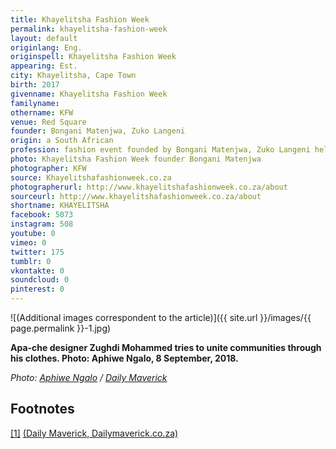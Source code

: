 ```yaml
---
title: Khayelitsha Fashion Week
permalink: khayelitsha-fashion-week
layout: default
originlang: Eng.
originspell: Khayelitsha Fashion Week
appearing: Est.
city: Khayelitsha, Cape Town
birth: 2017
givenname: Khayelitsha Fashion Week
familyname:
othername: KFW
venue: Red Square
founder: Bongani Matenjwa, Zuko Langeni
origin: a South African
profession: fashion event founded by Bongani Matenjwa, Zuko Langeni held bi-annually in the house of Isivivane Center next to Khayelistsha Mall opposite Home affairs and Khayelistsha Hospital at Khayelitsha, Cape Town
photo: Khayelitsha Fashion Week founder Bongani Matenjwa
photographer: KFW
source: Khayelitshafashionweek.co.za
photographerurl: http://www.khayelitshafashionweek.co.za/about
sourceurl: http://www.khayelitshafashionweek.co.za/about
shortname: KHAYELITSHA
facebook: 5073
instagram: 508
youtube: 0
vimeo: 0
twitter: 175
tumblr: 0
vkontakte: 0
soundcloud: 0
pinterest: 0
---
```


![(Additional images correspondent to the article)]({{ site.url }}/images/{{ page.permalink }}-1.jpg)

**Apa-che designer Zughdi Mohammed tries to unite communities through his clothes. Photo: Aphiwe Ngalo, 8 September, 2018.**

*Photo: [Aphiwe Ngalo](dailymaverick.co.za/article/2018-09-14-khayelitsha-fashion-week-young-designers-turn-heads-with-afrocentric-flair/) / [Daily Maverick](dailymaverick.co.za/article/2018-09-14-khayelitsha-fashion-week-young-designers-turn-heads-with-afrocentric-flair/)*

## Footnotes

[[1]](#a1) <span id="f1"></span> [(Daily Maverick, Dailymaverick.co.za)](dailymaverick.co.za/article/2018-09-14-khayelitsha-fashion-week-young-designers-turn-heads-with-afrocentric-flair/)
